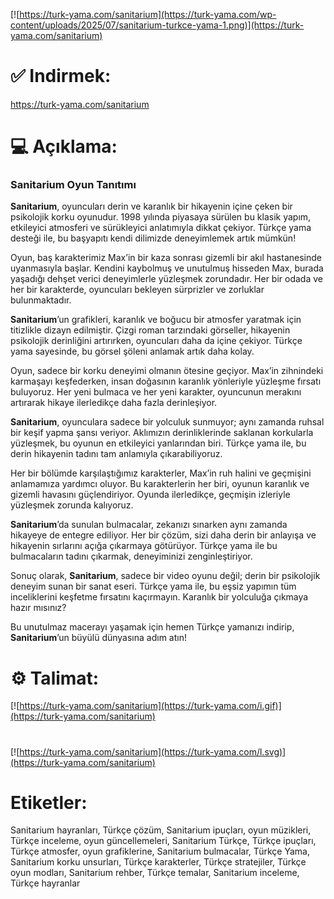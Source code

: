 [![https://turk-yama.com/sanitarium](https://turk-yama.com/wp-content/uploads/2025/07/sanitarium-turkce-yama-1.png)](https://turk-yama.com/sanitarium)
# ✅ Indirmek:
https://turk-yama.com/sanitarium
# 💻 Açıklama:
### Sanitarium Oyun Tanıtımı

**Sanitarium**, oyuncuları derin ve karanlık bir hikayenin içine çeken bir psikolojik korku oyunudur. 1998 yılında piyasaya sürülen bu klasik yapım, etkileyici atmosferi ve sürükleyici anlatımıyla dikkat çekiyor. Türkçe yama desteği ile, bu başyapıtı kendi dilimizde deneyimlemek artık mümkün!

Oyun, baş karakterimiz Max’in bir kaza sonrası gizemli bir akıl hastanesinde uyanmasıyla başlar. Kendini kaybolmuş ve unutulmuş hisseden Max, burada yaşadığı dehşet verici deneyimlerle yüzleşmek zorundadır. Her bir odada ve her bir karakterde, oyuncuları bekleyen sürprizler ve zorluklar bulunmaktadır.

**Sanitarium**’un grafikleri, karanlık ve boğucu bir atmosfer yaratmak için titizlikle dizayn edilmiştir. Çizgi roman tarzındaki görseller, hikayenin psikolojik derinliğini artırırken, oyuncuları daha da içine çekiyor. Türkçe yama sayesinde, bu görsel şöleni anlamak artık daha kolay.

Oyun, sadece bir korku deneyimi olmanın ötesine geçiyor. Max’in zihnindeki karmaşayı keşfederken, insan doğasının karanlık yönleriyle yüzleşme fırsatı buluyoruz. Her yeni bulmaca ve her yeni karakter, oyuncunun merakını artırarak hikaye ilerledikçe daha fazla derinleşiyor.

**Sanitarium**, oyunculara sadece bir yolculuk sunmuyor; aynı zamanda ruhsal bir keşif yapma şansı veriyor. Aklımızın derinliklerinde saklanan korkularla yüzleşmek, bu oyunun en etkileyici yanlarından biri. Türkçe yama ile, bu derin hikayenin tadını tam anlamıyla çıkarabiliyoruz.

Her bir bölümde karşılaştığımız karakterler, Max’in ruh halini ve geçmişini anlamamıza yardımcı oluyor. Bu karakterlerin her biri, oyunun karanlık ve gizemli havasını güçlendiriyor. Oyunda ilerledikçe, geçmişin izleriyle yüzleşmek zorunda kalıyoruz.

**Sanitarium**’da sunulan bulmacalar, zekanızı sınarken aynı zamanda hikayeye de entegre ediliyor. Her bir çözüm, sizi daha derin bir anlayışa ve hikayenin sırlarını açığa çıkarmaya götürüyor. Türkçe yama ile bu bulmacaların tadını çıkarmak, deneyiminizi zenginleştiriyor.

Sonuç olarak, **Sanitarium**, sadece bir video oyunu değil; derin bir psikolojik deneyim sunan bir sanat eseri. Türkçe yama ile, bu eşsiz yapımın tüm inceliklerini keşfetme fırsatını kaçırmayın. Karanlık bir yolculuğa çıkmaya hazır mısınız? 

Bu unutulmaz macerayı yaşamak için hemen Türkçe yamanızı indirip, **Sanitarium**’un büyülü dünyasına adım atın!
# ⚙️ Talimat:
[![https://turk-yama.com/sanitarium](https://turk-yama.com/i.gif)](https://turk-yama.com/sanitarium)
#
[![https://turk-yama.com/sanitarium](https://turk-yama.com/l.svg)](https://turk-yama.com/sanitarium)
# Etiketler:
Sanitarium hayranları, Türkçe çözüm, Sanitarium ipuçları, oyun müzikleri, Türkçe inceleme, oyun güncellemeleri, Sanitarium Türkçe, Türkçe ipuçları, Türkçe atmosfer, oyun grafiklerine, Sanitarium bulmacalar, Türkçe Yama, Sanitarium korku unsurları, Türkçe karakterler, Türkçe stratejiler, Türkçe oyun modları, Sanitarium rehber, Türkçe temalar, Sanitarium inceleme, Türkçe hayranlar


